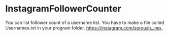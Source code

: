 # InstagramFollowerCounter
You can list follower count of a username list.
You have to make a file called Usernames.txt in your program folder.
https://instagram.com/soroush._mp_
